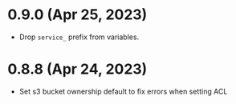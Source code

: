 # 0.9.0 (Apr 25, 2023)
* Drop `service_` prefix from variables.

# 0.8.8 (Apr 24, 2023)
* Set s3 bucket ownership default to fix errors when setting ACL
